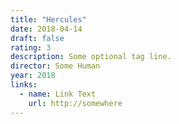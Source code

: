 ```yaml
---
title: "Hercules"
date: 2018-04-14
draft: false
rating: 3
description: Some optional tag line.
director: Some Human
year: 2018
links:
  - name: Link Text
    url: http://somewhere
---
```

